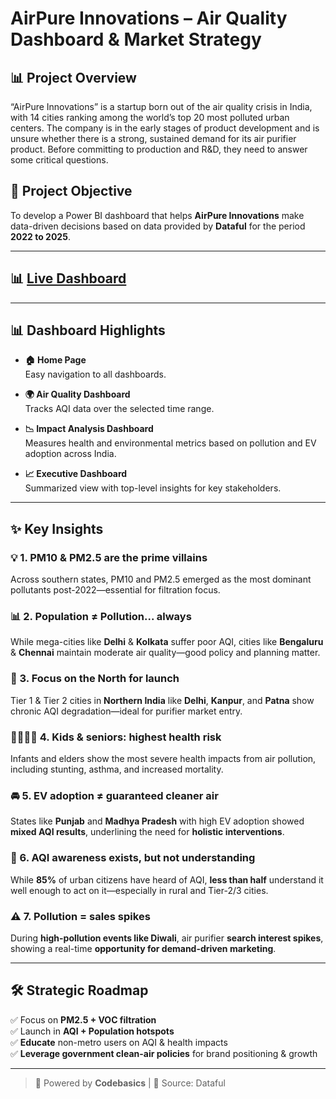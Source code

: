# AirPure Innovations – Air Quality Dashboard & Market Strategy

## 📊 Project Overview
“AirPure Innovations” is a startup born out of the air quality crisis in India, with 14 cities ranking among the world’s top 20 most polluted urban centers. The company is in the early stages of product development and is unsure whether there is a strong, sustained demand for its air purifier product. Before committing to production and R&D, they need to answer some critical questions.

## 🎯 Project Objective
To develop a Power BI dashboard that helps **AirPure Innovations** make data-driven decisions based on data provided by **Dataful** for the period **2022 to 2025**.

---
## 📊 [Live Dashboard](https://app.powerbi.com/groups/me/reports/14c471a6-4f46-44d3-b9cd-c969c390c30c/4d816c015015a3000e1a?experience=power-bi)
---

## 📊 Dashboard Highlights

- **🏠 Home Page**  
  Easy navigation to all dashboards.

- **🌍 Air Quality Dashboard**  
  Tracks AQI data over the selected time range.

- **📉 Impact Analysis Dashboard**  
  Measures health and environmental metrics based on pollution and EV adoption across India.

- **📈 Executive Dashboard**  
  Summarized view with top-level insights for key stakeholders.

---

## ✨ Key Insights

### 💡 1. PM10 & PM2.5 are the prime villains
Across southern states, PM10 and PM2.5 emerged as the most dominant pollutants post-2022—essential for filtration focus.

### 📊 2. Population ≠ Pollution... always
While mega-cities like **Delhi** & **Kolkata** suffer poor AQI, cities like **Bengaluru** & **Chennai** maintain moderate air quality—good policy and planning matter.

### 🌆 3. Focus on the North for launch
Tier 1 & Tier 2 cities in **Northern India** like **Delhi**, **Kanpur**, and **Patna** show chronic AQI degradation—ideal for purifier market entry.

### 🧒🏽👵🏻 4. Kids & seniors: highest health risk
Infants and elders show the most severe health impacts from air pollution, including stunting, asthma, and increased mortality.

### 🚘 5. EV adoption ≠ guaranteed cleaner air
States like **Punjab** and **Madhya Pradesh** with high EV adoption showed **mixed AQI results**, underlining the need for **holistic interventions**.

### 🧠 6. AQI awareness exists, but not understanding
While **85%** of urban citizens have heard of AQI, **less than half** understand it well enough to act on it—especially in rural and Tier-2/3 cities.

### ⚠️ 7. Pollution = sales spikes
During **high-pollution events like Diwali**, air purifier **search interest spikes**, showing a real-time **opportunity for demand-driven marketing**.

---

## 🛠️ Strategic Roadmap

✅ Focus on **PM2.5 + VOC filtration**  
✅ Launch in **AQI + Population hotspots**  
✅ **Educate** non-metro users on AQI & health impacts  
✅ **Leverage government clean-air policies** for brand positioning & growth

---

> 🧪 Powered by **Codebasics** | 📁 Source: Dataful
